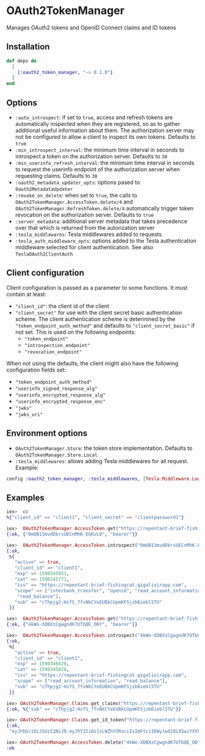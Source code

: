 # OAuth2TokenManager

Manages OAuth2 tokens and OpenID Connect claims and ID tokens

## Installation

```elixir
def deps do
  [
    {:oauth2_token_manager, "~> 0.1.0"}
  ]
end
```

## Options

- `:auto_introspect`: if set to `true`, access and refresh tokens are automatically inspected
when they are registered, so as to gather additional useful information about them. The
authorization server may not be configured to allow a client to inspect its own tokens.
Defaults to `true`
- `:min_introspect_interval`: the minimum time interval in seconds to introspect a token on
the authorization server. Defaults to `30`
- `:min_userinfo_refresh_interval`: the minimum time interval in seconds to request the
userinfo endpoint of the authorization server when requesting claims. Defaults to `30`
- `:oauth2_metadata_updater_opts`: options pased to `Oauth2MetadataUpdater`
- `:revoke_on_delete`: when set to `true`, the calls to
`OAuth2TokenManager.AccessToken.delete/4` and `OAuth2TokenManager.RefreshToken.delete/4`
automatically trigger token revocation on the authorization server. Defaults to `true`
- `:server_metadata`: additional server metadata that takes precedence over that which is
returned from the autorization server
- `:tesla_middlewares`: Tesla middlewares added to requests
- `:tesla_auth_middleware_opts`: options added to the Tesla authentication middleware
selected for client authentication. See also `TeslaOAuth2ClientAuth`

## Client configuration

Client configuration is passed as a parameter to some functions. It must contain at least:
- `"client_id"`: the client id of the client
- `"client_secret"` for use with the client secret basic authentication scheme. The client
authentication scheme is determined by the `"token_endpoint_auth_method"` and defaults to
`"client_secret_basic"` if not set. This is used on the following endpoints:
  - `"token_endpoint"`
  - `"introspection_endpoint"`
  - `"revocation_endpoint"`

When not using the defaults, the client might also have the following configuration fields set:
- `"token_endpoint_auth_method"`
- `"userinfo_signed_response_alg"`
- `"userinfo_encrypted_response_alg"`
- `"userinfo_encrypted_response_enc"`
- `"jwks"`
- `"jwks_uri"`

## Environment options

- `OAuth2TokenManager.Store`: the token store implementation. Defaults to
`OAuth2TokenManager.Store.Local`
- `:tesla_middlewares`: allows adding Tesla middlewares for all request. Example:

```elixir
config :oauth2_token_manager, :tesla_middlewares, [Tesla.Middleware.Logger]
```

## Examples

```elixir
iex>  cc
%{"client_id" => "client1", "client_secret" => "clientpassword1"}

iex>  OAuth2TokenManager.AccessToken.get("https://repentant-brief-fishingcat.gigalixirapp.com", "cThpjg2-HzfS_7fvNkCYeEUBkCUpmKFSjzb6iebl5TU", cc, nil)
{:ok, {"0mUB13mvdDkrsUECnMhK-EGKvL0", "bearer"}}

iex>  OAuth2TokenManager.AccessToken.introspect("0mUB13mvdDkrsUECnMhK-EGKvL0", "https://repentant-brief-fishingcat.gigalixirapp.com", cc)              
{:ok,
 %{
   "active" => true,
   "client_id" => "client1",
   "exp" => 1590345951,
   "iat" => 1590345771,
   "iss" => "https://repentant-brief-fishingcat.gigalixirapp.com",
   "scope" => ["interbank_transfer", "openid", "read_account_information",
    "read_balance"],
   "sub" => "cThpjg2-HzfS_7fvNkCYeEUBkCUpmKFSjzb6iebl5TU"
 }}

iex>  OAuth2TokenManager.AccessToken.get("https://repentant-brief-fishingcat.gigalixirapp.com", "cThpjg2-HzfS_7fvNkCYeEUBkCUpmKFSjzb6iebl5TU", cc, ["read_balance", "read_account_information"])
{:ok, {"4kWo-XDBXzCgwgndK7UTbQE_O6Y", "bearer"}}

iex>  OAuth2TokenManager.AccessToken.introspect("4kWo-XDBXzCgwgndK7UTbQE_O6Y", "https://repentant-brief-fishingcat.gigalixirapp.com", cc)                                                       
{:ok,
 %{
   "active" => true,
   "client_id" => "client1",
   "exp" => 1590346428,
   "iat" => 1590345828,
   "iss" => "https://repentant-brief-fishingcat.gigalixirapp.com",
   "scope" => ["read_account_information", "read_balance"],
   "sub" => "cThpjg2-HzfS_7fvNkCYeEUBkCUpmKFSjzb6iebl5TU"
 }}

iex> OAuth2TokenManager.Claims.get_claims("https://repentant-brief-fishingcat.gigalixirapp.com", "cThpjg2-HzfS_7fvNkCYeEUBkCUpmKFSjzb6iebl5TU", cc)
{:ok, %{"sub" => "cThpjg2-HzfS_7fvNkCYeEUBkCUpmKFSjzb6iebl5TU"}}

iex> OAuth2TokenManager.Claims.get_id_token("https://repentant-brief-fishingcat.gigalixirapp.com", "cThpjg2-HzfS_7fvNkCYeEUBkCUpmKFSjzb6iebl5TU")    
{:ok,
 "eyJhbGciOiJSUzI1NiJ9.eyJhY3IiOiIxLWZhY3RvciIsImFtciI6WyJwd2QiXSwiYXVkIjoiY2xpZW50MSIsImF1dGhfdGltZSI6MTU5MDM0NTM2NSwiZXhwIjoxNTkwMzQ1ODMxLCJpYXQiOjE1OTAzNDU3NzEsImlzcyI6Imh0dHBzOi8vcmVwZW50YW50LWJyaWVmLWZpc2hpbmdjYXQuZ2lnYWxpeGlyYXBwLmNvbSIsInN1YiI6ImNUaHBqZzItSHpmU183ZnZOa0NZZUVVQmtDVXBtS0ZTanpiNmllYmw1VFUifQ.mT3fXJUEeB3nqQDkl7B4RmNo9aQG1xldVw2xBO9gF1e1tew3H3XH_lyzzAcubK47sQDQzSOC6CIMqsFsi2Dr12_62y_QYjo8T3_Pi3TS9RLJUKJQb4_AU1cIbuCCG7iCxBWLHuPGspc_gJrDg_kYskVhnz-0j9cyRBCL1wycuVDAOkRxMAwvnFDUtY57aQWXUknUwIQn4cOpV1CbpT2cLZFo-7EAiukq8GeHmIeYZASctFQZVQ8krwbg3MwknAZ-xfmZ7kT8gobxCexVO8XUZrB_1ht74mynYN1S9ZJT-_ut7dDU621bI-5btUysBTlBhtrvt4mBiOdbDNV8V6Guqw"}

iex> OAuth2TokenManager.AccessToken.delete("4kWo-XDBXzCgwgndK7UTbQE_O6Y", "https://repentant-brief-fishingcat.gigalixirapp.com", cc)
:ok
```
